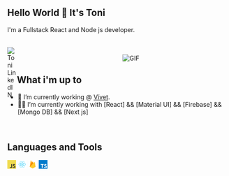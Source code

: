 ## Hello World 👋 It's Toni
I'm a Fullstack React and Node js developer.

<br/>


<a href="https://www.linkedin.com/in/antonio-goeminne-b760561b6/">
<img align="left" alt="Toni LinkedIN" width="22px" src="https://icongr.am/fontawesome/linkedin.svg?size=128&color=70c8ff" />
</a>


<br />

<img align="right" alt="GIF" src="https://media.tenor.com/JAZzfZupTTcAAAAM/gil-cat.gif" width="240px" />

<br />

## What i'm up to

- 🌱 I’m currently working @ [Vívet](https://vivetmarket.com/app/homepage).
- 👨‍💻 I’m currently working with [React] && [Material UI] && [Firebase] && [Mongo DB] && [Next js]

<br />

## Languages and Tools
<code><img height="20" src="https://raw.githubusercontent.com/github/explore/80688e429a7d4ef2fca1e82350fe8e3517d3494d/topics/javascript/javascript.png"></code>
<code><img height="20" src="https://raw.githubusercontent.com/github/explore/80688e429a7d4ef2fca1e82350fe8e3517d3494d/topics/react/react.png"></code>
<code><img height="20" src="https://raw.githubusercontent.com/github/explore/80688e429a7d4ef2fca1e82350fe8e3517d3494d/topics/firebase/firebase.png"></code>
<code><img height="20" src="https://raw.githubusercontent.com/github/explore/80688e429a7d4ef2fca1e82350fe8e3517d3494d/topics/typescript/typescript.png"></code>

